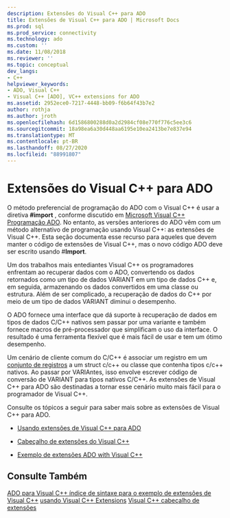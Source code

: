 ```yaml
---
description: Extensões do Visual C++ para ADO
title: Extensões de Visual C++ para ADO | Microsoft Docs
ms.prod: sql
ms.prod_service: connectivity
ms.technology: ado
ms.custom: ''
ms.date: 11/08/2018
ms.reviewer: ''
ms.topic: conceptual
dev_langs:
- C++
helpviewer_keywords:
- ADO, Visual C++
- Visual C++ [ADO], VC++ extensions for ADO
ms.assetid: 2952ece0-7217-4448-bb09-f6b64f43b7e2
author: rothja
ms.author: jroth
ms.openlocfilehash: 6d1586800288d0a2d2984cf08e770f776c5ee3c6
ms.sourcegitcommit: 18a98ea6a30d448aa6195e10ea2413be7e837e94
ms.translationtype: MT
ms.contentlocale: pt-BR
ms.lasthandoff: 08/27/2020
ms.locfileid: "88991807"
---
```

# <a name="visual-c-extensions-for-ado"></a>Extensões do Visual C++ para ADO
O método preferencial de programação do ADO com o Visual C++ é usar a diretiva **#import** , conforme discutido em [Microsoft Visual C++ Programação ADO](./visual-c-ado-programming.md). No entanto, as versões anteriores do ADO vêm com um método alternativo de programação usando Visual C++: as extensões de Visual C++. Esta seção documenta esse recurso para aqueles que devem manter o código de extensões de Visual C++, mas o novo código ADO deve ser escrito usando #**Import**.

 Um dos trabalhos mais entediantes Visual C++ os programadores enfrentam ao recuperar dados com o ADO, convertendo os dados retornados como um tipo de dados VARIANT em um tipo de dados C++ e, em seguida, armazenando os dados convertidos em uma classe ou estrutura. Além de ser complicado, a recuperação de dados do C++ por meio de um tipo de dados VARIANT diminui o desempenho.

 O ADO fornece uma interface que dá suporte à recuperação de dados em tipos de dados C/C++ nativos sem passar por uma variante e também fornece macros de pré-processador que simplificam o uso da interface. O resultado é uma ferramenta flexível que é mais fácil de usar e tem um ótimo desempenho.

 Um cenário de cliente comum do C/C++ é associar um registro em um [conjunto de registros](../../reference/ado-api/recordset-object-ado.md) a um struct c/c++ ou classe que contenha tipos c/c++ nativos. Ao passar por VARIAntes, isso envolve escrever código de conversão de VARIANT para tipos nativos C/C++. As extensões de Visual C++ para ADO são destinadas a tornar esse cenário muito mais fácil para o programador de Visual C++.

 Consulte os tópicos a seguir para saber mais sobre as extensões de Visual C++ para ADO.

-   [Usando extensões de Visual C++ para ADO](./using-visual-c-extensions.md)

-   [Cabeçalho de extensões do Visual C++](./visual-c-extensions-header.md)

-   [Exemplo de extensões ADO with Visual C++](./visual-c-extensions-example.md)

## <a name="see-also"></a>Consulte Também
 [ADO para Visual C++ índice de sintaxe para o exemplo de extensões de](../../reference/ado-api/ado-for-visual-c-syntax-index-for-com.md) [Visual C++](./visual-c-extensions-example.md) [usando Visual C++ Extensions](./using-visual-c-extensions.md) [Visual C++ cabeçalho de extensões](./visual-c-extensions-header.md)